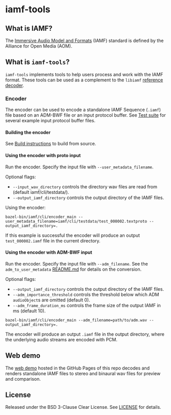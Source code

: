 # iamf-tools

## What is IAMF?

The [Immersive Audio Model and Formats](https://aomediacodec.github.io/iamf/)
(IAMF) standard is defined by the Alliance for Open Media (AOM).

## What is `iamf-tools`?

`iamf-tools` implements tools to help users process and work with the IAMF
format. These tools can be used as a complement to the `libiamf`
[reference decoder](https://github.com/AOMediaCodec/libiamf/).

### Encoder

The encoder can be used to encode a standalone IAMF Sequence (`.iamf`) file
based on an ADM-BWF file or an input protocol buffer. See
[Test suite](docs/build_instructions.md#Test-suite) for several example
input protocol buffer files.

#### Building the encoder

See [Build instructions](docs/build_instructions.md) to build from source.

#### Using the encoder with proto input

Run the encoder. Specify the input file with `--user_metadata_filename`.

Optional flags:

-   `--input_wav_directory` controls the directory wav files are read from
    (default iamf/cli/testdata/).
-   `--output_iamf_directory` controls the output directory of the IAMF files.

Using the encoder:

```
bazel-bin/iamf/cli/encoder_main --user_metadata_filename=iamf/cli/testdata/test_000002.textproto --output_iamf_directory=.
```

If this example is successful the encoder will produce an output
`test_000002.iamf` file in the current directory.

#### Using the encoder with ADM-BWF input

Run the encoder. Specify the input file with `--adm_filename`. See the
`adm_to_user_metadata` [README.md](iamf/cli/adm_to_user_metadata) for details on
the conversion.

Optional flags:

-   `--output_iamf_directory` controls the output directory of the IAMF files.
-   `--adm_importance_threshold` controls the threshold below which ADM
    `audioObject`s are omitted (default 0).
-   `--adm_frame_duration_ms` controls the frame size of the output IAMF in ms
    (default 10).

```
bazel-bin/iamf/cli/encoder_main --adm_filename=path/to/adm.wav --output_iamf_directory=.
```

The encoder will produce an output `.iamf` file in the output directory, where
the underlying audio streams are encoded with PCM.

## Web demo

The [web demo](https://aomediacodec.github.io/iamf-tools/web_demo/) hosted in
the GitHub Pages of this repo decodes and renders standalone IAMF files to
stereo and binaural wav files for preview and comparison.

## License

Released under the BSD 3-Clause Clear License. See [LICENSE](LICENSE) for
details.
